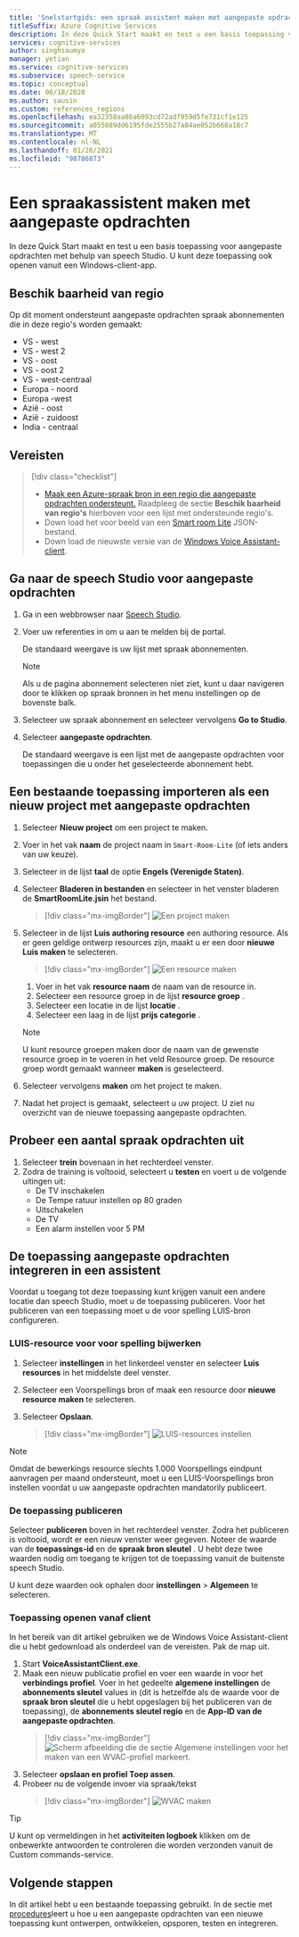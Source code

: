 ```yaml
---
title: 'Snelstartgids: een spraak assistent maken met aangepaste opdrachten'
titleSuffix: Azure Cognitive Services
description: In deze Quick Start maakt en test u een basis toepassing voor aangepaste opdrachten met behulp van speech Studio.
services: cognitive-services
author: singhsaumya
manager: yetian
ms.service: cognitive-services
ms.subservice: speech-service
ms.topic: conceptual
ms.date: 06/18/2020
ms.author: sausin
ms.custom: references_regions
ms.openlocfilehash: ea32358aa86a6093cd72adf959d5fe731cf1e125
ms.sourcegitcommit: a055089dd6195fde2555b27a84ae052b668a18c7
ms.translationtype: MT
ms.contentlocale: nl-NL
ms.lasthandoff: 01/26/2021
ms.locfileid: "98786873"
---
```

# <a name="create-a-voice-assistant-using-custom-commands"></a>Een spraakassistent maken met aangepaste opdrachten

In deze Quick Start maakt en test u een basis toepassing voor aangepaste opdrachten met behulp van speech Studio. U kunt deze toepassing ook openen vanuit een Windows-client-app.

## <a name="region-availability"></a>Beschik baarheid van regio
Op dit moment ondersteunt aangepaste opdrachten spraak abonnementen die in deze regio's worden gemaakt:
* VS - west
* VS - west 2
* VS - oost
* VS - oost 2
* VS - west-centraal
* Europa - noord
* Europa -west
* Azië - oost
* Azië - zuidoost
* India - centraal

## <a name="prerequisites"></a>Vereisten

> [!div class="checklist"]
> * <a href="https://ms.portal.azure.com/#create/Microsoft.CognitiveServicesSpeechServices" target="_blank">Maak een Azure-spraak bron in een regio die aangepaste opdrachten ondersteunt.<span class="docon docon-navigate-external x-hidden-focus"></span></a> Raadpleeg de sectie **Beschik baarheid van regio's** hierboven voor een lijst met ondersteunde regio's.
> * Down load het voor beeld van een [Smart room Lite](https://aka.ms/speech/cc-quickstart) JSON-bestand.
> * Down load de nieuwste versie van de [Windows Voice Assistant-client](https://aka.ms/speech/va-samples-wvac).

## <a name="go-to-the-speech-studio-for-custom-commands"></a>Ga naar de speech Studio voor aangepaste opdrachten

1. Ga in een webbrowser naar [Speech Studio](https://speech.microsoft.com/).
1. Voer uw referenties in om u aan te melden bij de portal.

   De standaard weergave is uw lijst met spraak abonnementen.
   > [!NOTE]
   > Als u de pagina abonnement selecteren niet ziet, kunt u daar navigeren door te klikken op spraak bronnen in het menu instellingen op de bovenste balk.

1. Selecteer uw spraak abonnement en selecteer vervolgens **Go to Studio**.
1. Selecteer **aangepaste opdrachten**.

   De standaard weergave is een lijst met de aangepaste opdrachten voor toepassingen die u onder het geselecteerde abonnement hebt.

## <a name="import-an-existing-application-as-a-new-custom-commands-project"></a>Een bestaande toepassing importeren als een nieuw project met aangepaste opdrachten

1. Selecteer **Nieuw project** om een project te maken.

1. Voer in het vak **naam** de project naam in `Smart-Room-Lite` (of iets anders van uw keuze).
1. Selecteer in de lijst **taal** de optie **Engels (Verenigde Staten)**.
1. Selecteer **Bladeren in bestanden** en selecteer in het venster bladeren de **SmartRoomLite.jsin** het bestand.

    > [!div class="mx-imgBorder"]
    > ![Een project maken](media/custom-commands/import-project.png)

1.  Selecteer in de lijst **Luis authoring resource** een authoring resource. Als er geen geldige ontwerp resources zijn, maakt u er een door  **nieuwe Luis maken** te selecteren.

    > [!div class="mx-imgBorder"]
    > ![Een resource maken](media/custom-commands/create-new-luis-resource.png)
    
    
    1. Voer in het vak **resource naam** de naam van de resource in.
    1. Selecteer een resource groep in de lijst **resource groep** .
    1. Selecteer een locatie in de lijst **locatie** .
    1. Selecteer een laag in de lijst **prijs categorie** .
    
    
    > [!NOTE]
    > U kunt resource groepen maken door de naam van de gewenste resource groep in te voeren in het veld Resource groep. De resource groep wordt gemaakt wanneer **maken** is geselecteerd.


1. Selecteer vervolgens **maken** om het project te maken.
1. Nadat het project is gemaakt, selecteert u uw project.
U ziet nu overzicht van de nieuwe toepassing aangepaste opdrachten.

## <a name="try-out-some-voice-commands"></a>Probeer een aantal spraak opdrachten uit
1. Selecteer **trein** bovenaan in het rechterdeel venster.
1. Zodra de training is voltooid, selecteert u **testen** en voert u de volgende uitingen uit:
    - De TV inschakelen
    - De Tempe ratuur instellen op 80 graden
    - Uitschakelen
    - De TV
    - Een alarm instellen voor 5 PM

## <a name="integrate-custom-commands-application-in-an-assistant"></a>De toepassing aangepaste opdrachten integreren in een assistent
Voordat u toegang tot deze toepassing kunt krijgen vanuit een andere locatie dan speech Studio, moet u de toepassing publiceren. Voor het publiceren van een toepassing moet u de voor spelling LUIS-bron configureren.  

### <a name="update-prediction-luis-resource"></a>LUIS-resource voor voor spelling bijwerken


1. Selecteer **instellingen** in het linkerdeel venster en selecteer  **Luis resources** in het middelste deel venster.
1. Selecteer een Voorspellings bron of maak een resource door **nieuwe resource maken** te selecteren.
1. Selecteer **Opslaan**.
    
    > [!div class="mx-imgBorder"]
    > ![LUIS-resources instellen](media/custom-commands/set-luis-resources.png)

> [!NOTE]
> Omdat de bewerkings resource slechts 1.000 Voorspellings eindpunt aanvragen per maand ondersteunt, moet u een LUIS-Voorspellings bron instellen voordat u uw aangepaste opdrachten mandatorily publiceert.

### <a name="publish-the-application"></a>De toepassing publiceren

Selecteer  **publiceren** boven in het rechterdeel venster. Zodra het publiceren is voltooid, wordt er een nieuw venster weer gegeven. Noteer de waarde van de **toepassings-id** en de **spraak bron sleutel** . U hebt deze twee waarden nodig om toegang te krijgen tot de toepassing vanuit de buitenste speech Studio.

U kunt deze waarden ook ophalen door **instellingen**  >  **Algemeen** te selecteren.

### <a name="access-application-from-client"></a>Toepassing openen vanaf client

In het bereik van dit artikel gebruiken we de Windows Voice Assistant-client die u hebt gedownload als onderdeel van de vereisten. Pak de map uit.
1. Start **VoiceAssistantClient.exe**.
1. Maak een nieuw publicatie profiel en voer een waarde in voor het **verbindings profiel**. Voer in het gedeelte **algemene instellingen** de **abonnements sleutel** values in (dit is hetzelfde als de waarde voor de **spraak bron sleutel** die u hebt opgeslagen bij het publiceren van de toepassing), de **abonnements sleutel regio** en de **App-ID van de aangepaste opdrachten**.
    > [!div class="mx-imgBorder"]
    > ![Scherm afbeelding die de sectie Algemene instellingen voor het maken van een WVAC-profiel markeert.](media/custom-commands/create-profile.png)
1. Selecteer **opslaan en profiel Toep assen**.
1. Probeer nu de volgende invoer via spraak/tekst
    > [!div class="mx-imgBorder"]
    > ![WVAC maken](media/custom-commands/conversation.png)


> [!TIP]
> U kunt op vermeldingen in het **activiteiten logboek** klikken om de onbewerkte antwoorden te controleren die worden verzonden vanuit de Custom commands-service.

## <a name="next-steps"></a>Volgende stappen

In dit artikel hebt u een bestaande toepassing gebruikt. In de sectie met [procedures](./how-to-develop-custom-commands-application.md)leert u hoe u een aangepaste opdrachten van een nieuwe toepassing kunt ontwerpen, ontwikkelen, opsporen, testen en integreren.